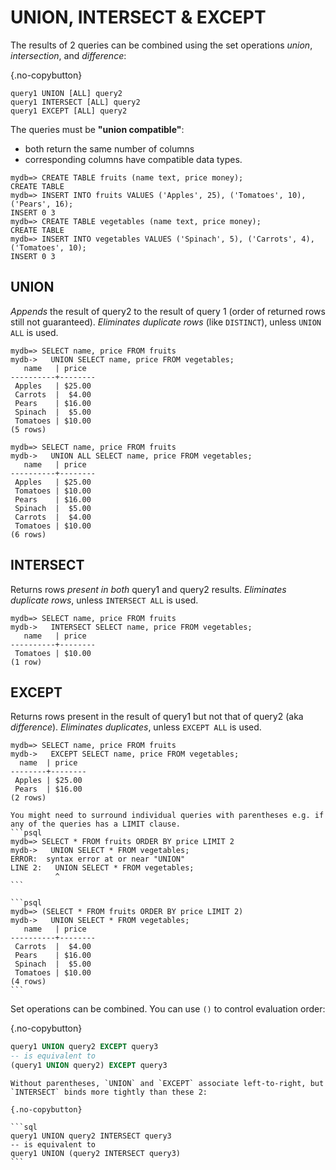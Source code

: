 # UNION, INTERSECT & EXCEPT

The results of 2 queries can be combined using the set operations *union*, *intersection*, and *difference*:

{.no-copybutton}

```text
query1 UNION [ALL] query2
query1 INTERSECT [ALL] query2
query1 EXCEPT [ALL] query2
```

The queries must be **"union compatible"**:

- both return the same number of columns
- corresponding columns have compatible data types.

```psql
mydb=> CREATE TABLE fruits (name text, price money);
CREATE TABLE
mydb=> INSERT INTO fruits VALUES ('Apples', 25), ('Tomatoes', 10), ('Pears', 16);
INSERT 0 3
mydb=> CREATE TABLE vegetables (name text, price money);
CREATE TABLE
mydb=> INSERT INTO vegetables VALUES ('Spinach', 5), ('Carrots', 4), ('Tomatoes', 10);
INSERT 0 3
```

## UNION

*Appends* the result of query2 to the result of query 1 (order of returned rows still not guaranteed). *Eliminates duplicate rows* (like `DISTINCT`), unless `UNION ALL` is used.

```psql
mydb=> SELECT name, price FROM fruits
mydb->   UNION SELECT name, price FROM vegetables;
   name   | price  
----------+--------
 Apples   | $25.00
 Carrots  |  $4.00
 Pears    | $16.00
 Spinach  |  $5.00
 Tomatoes | $10.00
(5 rows)
```

```psql
mydb=> SELECT name, price FROM fruits
mydb->   UNION ALL SELECT name, price FROM vegetables;
   name   | price  
----------+--------
 Apples   | $25.00
 Tomatoes | $10.00
 Pears    | $16.00
 Spinach  |  $5.00
 Carrots  |  $4.00
 Tomatoes | $10.00
(6 rows)
```

## INTERSECT

Returns rows *present in both* query1 and query2 results. *Eliminates duplicate rows*, unless `INTERSECT ALL` is used.

```psql
mydb=> SELECT name, price FROM fruits
mydb->   INTERSECT SELECT name, price FROM vegetables;
   name   | price  
----------+--------
 Tomatoes | $10.00
(1 row)
```

## EXCEPT

Returns rows present in the result of query1 but not that of query2 (aka *difference*). *Eliminates duplicates*, unless `EXCEPT ALL` is used.

```psql
mydb=> SELECT name, price FROM fruits
mydb->   EXCEPT SELECT name, price FROM vegetables;
  name  | price  
--------+--------
 Apples | $25.00
 Pears  | $16.00
(2 rows)
```

````{note}
You might need to surround individual queries with parentheses e.g. if any of the queries has a LIMIT clause.
```psql
mydb=> SELECT * FROM fruits ORDER BY price LIMIT 2
mydb->   UNION SELECT * FROM vegetables;
ERROR:  syntax error at or near "UNION"
LINE 2:   UNION SELECT * FROM vegetables;
          ^
```

```psql
mydb=> (SELECT * FROM fruits ORDER BY price LIMIT 2)
mydb->   UNION SELECT * FROM vegetables;
   name   | price  
----------+--------
 Carrots  |  $4.00
 Pears    | $16.00
 Spinach  |  $5.00
 Tomatoes | $10.00
(4 rows)
```
````

Set operations can be combined. You can use `()` to control evaluation order:

{.no-copybutton}

```sql
query1 UNION query2 EXCEPT query3
-- is equivalent to
(query1 UNION query2) EXCEPT query3
```

````{important}
Without parentheses, `UNION` and `EXCEPT` associate left-to-right, but `INTERSECT` binds more tightly than these 2:

{.no-copybutton}

```sql
query1 UNION query2 INTERSECT query3
-- is equivalent to
query1 UNION (query2 INTERSECT query3)
```
````
